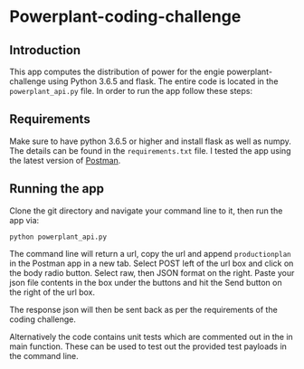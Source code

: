 # Powerplant-coding-challenge

## Introduction

This app computes the distribution of power for the engie powerplant-challenge using Python 3.6.5 and flask.
The entire code is located in the `powerplant_api.py` file. In order to run the app follow these steps:

## Requirements

Make sure to have python 3.6.5 or higher and install flask as well as numpy. The details can be found in the `requirements.txt` file.
I tested the app using the latest version of [Postman](https://www.postman.com/downloads/).

## Running the app

Clone the git directory and navigate your command line to it, then run the app via:

```python powerplant_api.py```

The command line will return a url, copy the url and append `productionplan` in the Postman app in a new tab.
Select POST left of the url box and click on the body radio button. Select raw, then JSON format on the right.
Paste your json file contents in the box under the buttons and hit the Send button on the right of the url box.

The response json will then be sent back as per the requirements of the coding challenge.

Alternatively the code contains unit tests which are commented out in the in main function. These can be used to test out the provided test payloads in the command line.
